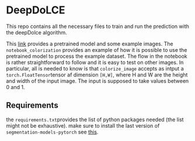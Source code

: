 # DeepDoLCE

This repo contains all the necessary files to train and run the prediction with the deepDolce algorithm.

This [link](https://polybox.ethz.ch/index.php/s/zj75Ez53zelW7qb) provides a pretrained model and some example images. The ```notebook_colorization``` provides an  example of how it is possible to use the pretrained model to process the example dataset. The flow in the notebook is rather straightforward to follow and it is easy to test on other images. In particular, all is needed to know is that ```colorize_image``` accepts as intput a ```torch.FloatTensor```tensor af dimension ```[H,W]```, where H and W are the height and width of the input image. The input is supposed to take values between 0 and 1.

## Requirements

the ```requirements.txt```provides the list of python packages needed (the list might not be exhaustive).
make sure to install the last version of ```segmentation-models-pytorch``` see [this](https://pypi.org/project/segmentation-models-pytorch/#installation).
